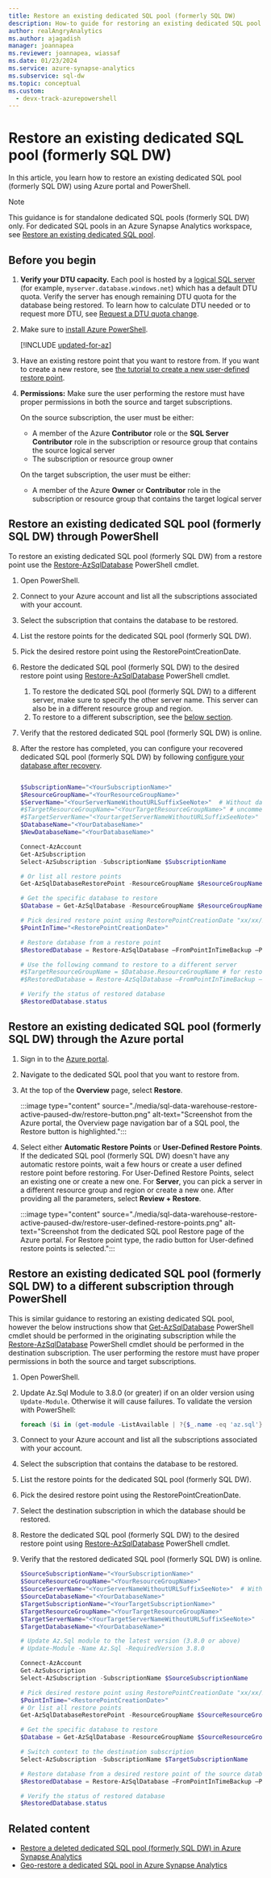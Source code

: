 ```yaml
---
title: Restore an existing dedicated SQL pool (formerly SQL DW)
description: How-to guide for restoring an existing dedicated SQL pool in Azure Synapse Analytics.
author: realAngryAnalytics
ms.author: ajagadish
manager: joannapea
ms.reviewer: joannapea, wiassaf
ms.date: 01/23/2024
ms.service: azure-synapse-analytics
ms.subservice: sql-dw
ms.topic: conceptual
ms.custom:
  - devx-track-azurepowershell
---
```


# Restore an existing dedicated SQL pool (formerly SQL DW)

In this article, you learn how to restore an existing dedicated SQL pool (formerly SQL DW) using Azure portal and PowerShell.

> [!NOTE]
> This guidance is for standalone dedicated SQL pools (formerly SQL DW) only. For dedicated SQL pools in an Azure Synapse Analytics workspace, see [Restore an existing dedicated SQL pool](../backuprestore/restore-sql-pool.md).

## Before you begin

1. **Verify your DTU capacity.** Each pool is hosted by a [logical SQL server](/azure/azure-sql/database/logical-servers) (for example, `myserver.database.windows.net`) which has a default DTU quota. Verify the server has enough remaining DTU quota for the database being restored. To learn how to calculate DTU needed or to request more DTU, see [Request a DTU quota change](sql-data-warehouse-get-started-create-support-ticket.md).

1. Make sure to [install Azure PowerShell](/powershell/azure/?toc=/azure/synapse-analytics/sql-data-warehouse/toc.json&bc=/azure/synapse-analytics/sql-data-warehouse/breadcrumb/toc.json).

   [!INCLUDE [updated-for-az](~/reusable-content/ce-skilling/azure/includes/updated-for-az.md)]

1. Have an existing restore point that you want to restore from. If you want to create a new restore, see [the tutorial to create a new user-defined restore point](sql-data-warehouse-restore-points.md).

1. **Permissions:** Make sure the user performing the restore must have proper permissions in both the source and target subscriptions.

    On the source subscription, the user must be either:
    - A member of the Azure **Contributor** role or the **SQL Server Contributor** role in the subscription or resource group that contains the source logical server
    - The subscription or resource group owner

    On the target subscription, the user must be either: 
    - A member of the Azure **Owner** or **Contributor** role in the subscription or resource group that contains the target logical server

## Restore an existing dedicated SQL pool (formerly SQL DW) through PowerShell

To restore an existing dedicated SQL pool (formerly SQL DW) from a restore point use the [Restore-AzSqlDatabase](/powershell/module/az.sql/restore-azsqldatabase?toc=/azure/synapse-analytics/sql-data-warehouse/toc.json&bc=/azure/synapse-analytics/sql-data-warehouse/breadcrumb/toc.json) PowerShell cmdlet.

1. Open PowerShell.

1. Connect to your Azure account and list all the subscriptions associated with your account.

1. Select the subscription that contains the database to be restored.

1. List the restore points for the dedicated SQL pool (formerly SQL DW).

1. Pick the desired restore point using the RestorePointCreationDate.

1. Restore the dedicated SQL pool (formerly SQL DW) to the desired restore point using [Restore-AzSqlDatabase](/powershell/module/az.sql/restore-azsqldatabase?toc=/azure/synapse-analytics/sql-data-warehouse/toc.json&bc=/azure/synapse-analytics/sql-data-warehouse/breadcrumb/toc.json) PowerShell cmdlet.

    1. To restore the dedicated SQL pool (formerly SQL DW) to a different server, make sure to specify the other server name.  This server can also be in a different resource group and region.
    1. To restore to a different subscription, see the [below section](#restore-an-existing-dedicated-sql-pool-formerly-sql-dw-to-a-different-subscription-through-powershell).

1. Verify that the restored dedicated SQL pool (formerly SQL DW) is online.

1. After the restore has completed, you can configure your recovered dedicated SQL pool (formerly SQL DW) by following [configure your database after recovery](/azure/azure-sql/database/disaster-recovery-guidance?toc=/azure/synapse-analytics/sql-data-warehouse/toc.json&bc=/azure/synapse-analytics/sql-data-warehouse/breadcrumb/toc.json#configure-your-database-after-recovery).
    
    ```powershell
    
    $SubscriptionName="<YourSubscriptionName>"
    $ResourceGroupName="<YourResourceGroupName>"
    $ServerName="<YourServerNameWithoutURLSuffixSeeNote>"  # Without database.windows.net
    #$TargetResourceGroupName="<YourTargetResourceGroupName>" # uncomment to restore to a different server.
    #$TargetServerName="<YourtargetServerNameWithoutURLSuffixSeeNote>"  
    $DatabaseName="<YourDatabaseName>"
    $NewDatabaseName="<YourDatabaseName>"
    
    Connect-AzAccount
    Get-AzSubscription
    Select-AzSubscription -SubscriptionName $SubscriptionName
    
    # Or list all restore points
    Get-AzSqlDatabaseRestorePoint -ResourceGroupName $ResourceGroupName -ServerName $ServerName -DatabaseName $DatabaseName
    
    # Get the specific database to restore
    $Database = Get-AzSqlDatabase -ResourceGroupName $ResourceGroupName -ServerName $ServerName -DatabaseName $DatabaseName
    
    # Pick desired restore point using RestorePointCreationDate "xx/xx/xxxx xx:xx:xx xx"
    $PointInTime="<RestorePointCreationDate>"
    
    # Restore database from a restore point
    $RestoredDatabase = Restore-AzSqlDatabase –FromPointInTimeBackup –PointInTime $PointInTime -ResourceGroupName $Database.ResourceGroupName -ServerName $Database.ServerName -TargetDatabaseName $NewDatabaseName –ResourceId $Database.ResourceID
    
    # Use the following command to restore to a different server
    #$TargetResourceGroupName = $Database.ResourceGroupName # for restoring to different server in same resourcegroup 
    #$RestoredDatabase = Restore-AzSqlDatabase –FromPointInTimeBackup –PointInTime $PointInTime -ResourceGroupName $TargetResourceGroupName -ServerName $TargetServerName -TargetDatabaseName $NewDatabaseName –ResourceId $Database.ResourceID
    
    # Verify the status of restored database
    $RestoredDatabase.status
    ```

## Restore an existing dedicated SQL pool (formerly SQL DW) through the Azure portal

1. Sign in to the [Azure portal](https://portal.azure.com/).
1. Navigate to the dedicated SQL pool that you want to restore from.
1. At the top of the **Overview** page, select **Restore**.

    :::image type="content" source="./media/sql-data-warehouse-restore-active-paused-dw/restore-button.png" alt-text="Screenshot from the Azure portal, the Overview page navigation bar of a SQL pool, the Restore button is highlighted.":::

1. Select either **Automatic Restore Points** or **User-Defined Restore Points**. If the dedicated SQL pool (formerly SQL DW) doesn't have any automatic restore points, wait a few hours or create a user defined restore point before restoring. For User-Defined Restore Points, select an existing one or create a new one. For **Server**, you can pick a server in a different resource group and region or create a new one. After providing all the parameters, select **Review + Restore**.

    :::image type="content" source="./media/sql-data-warehouse-restore-active-paused-dw/restore-user-defined-restore-points.png" alt-text="Screenshot from the dedicated SQL pool Restore page of the Azure portal. For Restore point type, the radio button for User-defined restore points is selected.":::

## Restore an existing dedicated SQL pool (formerly SQL DW) to a different subscription through PowerShell

This is similar guidance to restoring an existing dedicated SQL pool, however the below instructions show that [Get-AzSqlDatabase](/powershell/module/az.sql/Get-AzSqlDatabase?toc=/azure/synapse-analytics/sql-data-warehouse/toc.json&bc=/azure/synapse-analytics/sql-data-warehouse/breadcrumb/toc.json) PowerShell cmdlet should be performed in the originating subscription while the [Restore-AzSqlDatabase](/powershell/module/az.sql/restore-azsqldatabase?toc=/azure/synapse-analytics/sql-data-warehouse/toc.json&bc=/azure/synapse-analytics/sql-data-warehouse/breadcrumb/toc.json) PowerShell cmdlet should be performed in the destination subscription. The user performing the restore must have proper permissions in both the source and target subscriptions.

1. Open PowerShell.

1. Update Az.Sql Module to 3.8.0 (or greater) if on an older version using `Update-Module`. Otherwise it will cause failures. To validate the version with PowerShell:

   ```powershell
   foreach ($i in (get-module -ListAvailable | ?{$_.name -eq 'az.sql'}).Version) { $version = [string]$i.Major + "." + [string]$i.Minor; if ($version -gt 3.7) {write-host "Az.Sql version $version installed. Prerequisite met."} else {update-module az.sql} }
   ```

1. Connect to your Azure account and list all the subscriptions associated with your account.

1. Select the subscription that contains the database to be restored.

1. List the restore points for the dedicated SQL pool (formerly SQL DW).

1. Pick the desired restore point using the RestorePointCreationDate.

1. Select the destination subscription in which the database should be restored.

1. Restore the dedicated SQL pool (formerly SQL DW) to the desired restore point using [Restore-AzSqlDatabase](/powershell/module/az.sql/restore-azsqldatabase?toc=/azure/synapse-analytics/sql-data-warehouse/toc.json&bc=/azure/synapse-analytics/sql-data-warehouse/breadcrumb/toc.json) PowerShell cmdlet.

1. Verify that the restored dedicated SQL pool (formerly SQL DW) is online.
    
    ```powershell
    $SourceSubscriptionName="<YourSubscriptionName>"
    $SourceResourceGroupName="<YourResourceGroupName>"
    $SourceServerName="<YourServerNameWithoutURLSuffixSeeNote>"  # Without database.windows.net
    $SourceDatabaseName="<YourDatabaseName>"
    $TargetSubscriptionName="<YourTargetSubscriptionName>"
    $TargetResourceGroupName="<YourTargetResourceGroupName>"
    $TargetServerName="<YourTargetServerNameWithoutURLSuffixSeeNote>"  # Without database.windows.net
    $TargetDatabaseName="<YourDatabaseName>"
    
    # Update Az.Sql module to the latest version (3.8.0 or above)
    # Update-Module -Name Az.Sql -RequiredVersion 3.8.0
    
    Connect-AzAccount
    Get-AzSubscription
    Select-AzSubscription -SubscriptionName $SourceSubscriptionName
    
    # Pick desired restore point using RestorePointCreationDate "xx/xx/xxxx xx:xx:xx xx"
    $PointInTime="<RestorePointCreationDate>"
    # Or list all restore points
    Get-AzSqlDatabaseRestorePoint -ResourceGroupName $SourceResourceGroupName -ServerName $SourceServerName -DatabaseName $SourceDatabaseName
    
    # Get the specific database to restore
    $Database = Get-AzSqlDatabase -ResourceGroupName $SourceResourceGroupName -ServerName $SourceServerName -DatabaseName $SourceDatabaseName
    
    # Switch context to the destination subscription
    Select-AzSubscription -SubscriptionName $TargetSubscriptionName
    
    # Restore database from a desired restore point of the source database to the target server in the desired subscription
    $RestoredDatabase = Restore-AzSqlDatabase –FromPointInTimeBackup –PointInTime $PointInTime -ResourceGroupName $TargetResourceGroupName -ServerName $TargetServerName -TargetDatabaseName $TargetDatabaseName –ResourceId $Database.ResourceID
    
    # Verify the status of restored database
    $RestoredDatabase.status
    ```


## Related content

- [Restore a deleted dedicated SQL pool (formerly SQL DW) in Azure Synapse Analytics](sql-data-warehouse-restore-deleted-dw.md)
- [Geo-restore a dedicated SQL pool in Azure Synapse Analytics](sql-data-warehouse-restore-from-geo-backup.md)
